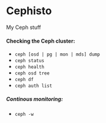 # Cephisto
My Ceph stuff

#### Checking the Ceph cluster:
- `ceph [osd | pg | mon | mds] dump`
- `ceph status`
- `ceph health`
- `ceph osd tree`
- `ceph df`
- `ceph auth list`

##### Continous monitoring:
-  `ceph -w`

